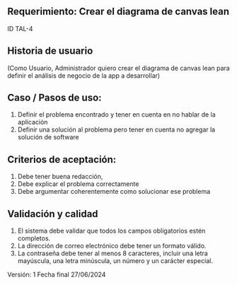 ## Requerimiento: Crear el diagrama de canvas lean 
ID TAL-4

## Historia de usuario 
(Como Usuario, Administrador quiero crear el diagrama de canvas lean para definir el análisis de negocio de la app a desarrollar)

## Caso / Pasos de uso: 
  1. Definir el problema encontrado y tener en cuenta en no hablar de la aplicación
  2. Definir una solución al problema pero tener en cuenta no agregar la solución de software

## Criterios de aceptación: 
  1. Debe tener buena redacción, 
  2. Debe explicar el problema correctamente 
  3. Debe argumentar coherentemente como solucionar ese problema

## Validación y calidad
  1. El sistema debe validar que todos los campos obligatorios estén completos.
  2. La dirección de correo electrónico debe tener un formato válido.
  3. La contraseña debe tener al menos 8 caracteres, incluir una letra mayúscula, una letra   minúscula, un número y un carácter especial.

Versión: 1
Fecha final 27/06/2024
